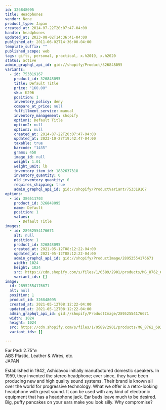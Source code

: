 ```yaml
---
id: 326848095
title: Headphones
vendor: None
product_type: Japan
created_at: 2014-07-22T20:07:47-04:00
handle: headphones
updated_at: 2023-08-02T14:36:41-04:00
published_at: 2011-06-02T14:36:00-04:00
template_suffix: ""
published_scope: web
tags: gifts, personal, practical, x.h2019, x.h2020
status: active
admin_graphql_api_id: gid://shopify/Product/326848095
variants:
  - id: 753319167
    product_id: 326848095
    title: Default Title
    price: "160.00"
    sku: K296
    position: 1
    inventory_policy: deny
    compare_at_price: null
    fulfillment_service: manual
    inventory_management: shopify
    option1: Default Title
    option2: null
    option3: null
    created_at: 2014-07-22T20:07:47-04:00
    updated_at: 2023-10-27T19:42:47-04:00
    taxable: true
    barcode: "1435"
    grams: 458
    image_id: null
    weight: 1.01
    weight_unit: lb
    inventory_item_id: 1882637318
    inventory_quantity: 0
    old_inventory_quantity: 0
    requires_shipping: true
    admin_graphql_api_id: gid://shopify/ProductVariant/753319167
options:
  - id: 386511703
    product_id: 326848095
    name: Default
    position: 1
    values:
      - Default Title
images:
  - id: 28952554176671
    alt: null
    position: 1
    product_id: 326848095
    created_at: 2021-05-12T08:12:22-04:00
    updated_at: 2021-05-12T08:12:22-04:00
    admin_graphql_api_id: gid://shopify/ProductImage/28952554176671
    width: 1024
    height: 1024
    src: https://cdn.shopify.com/s/files/1/0589/2901/products/MG_8762_6923f52c-9602-45cc-a1ce-e3e91eb3f026.jpg?v=1620821542
    variant_ids: []
image:
  id: 28952554176671
  alt: null
  position: 1
  product_id: 326848095
  created_at: 2021-05-12T08:12:22-04:00
  updated_at: 2021-05-12T08:12:22-04:00
  admin_graphql_api_id: gid://shopify/ProductImage/28952554176671
  width: 1024
  height: 1024
  src: https://cdn.shopify.com/s/files/1/0589/2901/products/MG_8762_6923f52c-9602-45cc-a1ce-e3e91eb3f026.jpg?v=1620821542
  variant_ids: []

---
```


Ear Pad: 2.75"ø  
ABS Plastic, Leather & Wires, etc.  
JAPAN

Established in 1942, Ashidavox initially manufactured domestic speakers. In 1959, they invented the stereo headphone; ever since, they have been producing new and high quality sound systems. Their brand is known all over the world for progressive technology. What we offer is a retro-looking headphone with great sound. It can be used with any kind of electronic equipment that has a headphone jack. Ear buds leave much to be desired. Big, puffy pancakes on your ears make you look silly. Why compromise?